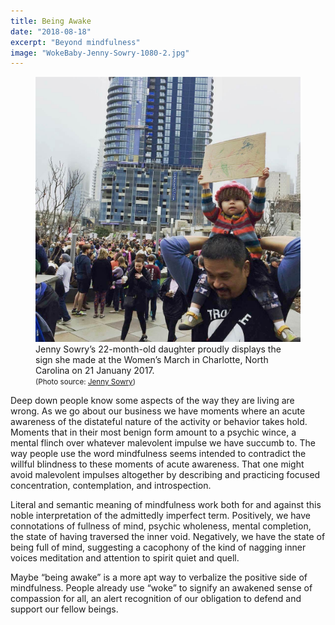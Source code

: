 ```yaml
---
title: Being Awake
date: "2018-08-18"
excerpt: "Beyond mindfulness"
image: "WokeBaby-Jenny-Sowry-1080-2.jpg"
---
```


<figure class="mw408">
<img
  src="WokeBaby-Jenny-Sowry-1080-2.jpg"
  alt="#WokeBaby"
/>
<figcaption>
Jenny Sowry’s 22-month-old daughter proudly displays the sign she made at the Women’s&nbsp;March in Charlotte, North Carolina on 21&nbsp;Januany&nbsp;2017.<br />
<small>(Photo source: <a href="https://www.huffingtonpost.com/entry/toddler-protest-sign-womens-march-washington-charlotte_us_58861fcce4b096b4a2330682">Jenny&nbsp;Sowry</a>)</small>
</figcaption>
</figure>

Deep down people know some aspects of the way they are living are wrong.
As we go about our business we have moments where an acute awareness of the
distateful nature of the activity or behavior takes hold. Moments that in their
most benign form amount to a psychic wince, a mental flinch over whatever
malevolent impulse we have succumb to. The way people use the word mindfulness
seems intended to contradict the willful blindness to these moments of acute
awareness. That one might avoid malevolent impulses altogether by describing
and practicing focused concentration, contemplation, and&nbsp;introspection.

Literal and semantic meaning of mindfulness work both for and against this noble
interpretation of the admittedly imperfect term. Positively, we have
connotations of fullness of mind, psychic wholeness, mental completion, the
state of having traversed the inner void. Negatively, we have the state of being
full of mind, suggesting a cacophony of the kind of nagging inner voices
meditation and attention to spirit quiet and&nbsp;quell.

Maybe “being awake” is a more apt way to verbalize the positive side of
mindfulness. People already use “woke” to signify an awakened sense of
compassion for all, an alert recognition of our obligation to defend and support
our fellow&nbsp;beings.

